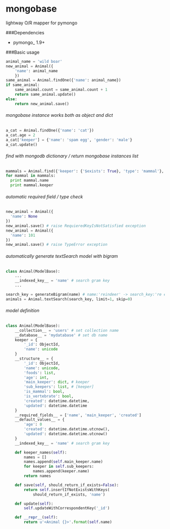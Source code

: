 # mongobase
lightway O/R mapper for pymongo

###Dependencies
- pymongo_ 1.9+


###Basic usage

```python
animal_name = 'wild boar'
new_animal = Animal({
    'name': animal_name
    })
same_animal = Animal.findOne({'name': animal_name})
if same_animal:
    same_animal.count = same_animal.count + 1
    return same_animal.update()
else:
    return new_animal.save()
```

###### mongobase instance works both as object and dict

```python
a_cat = Animal.findOne({'name': 'cat'})
a_cat.age = 2
a_cat['keeper'] = {'name': 'spam egg', 'gender': 'male'}
a_cat.update()
```

###### find with mongodb dictionary / return mongobase instances list

```python
mammals = Animal.find({'keeper': {'$exists': True}, 'type': 'mammal'}, limit=10, skip=10)
for mammal in mammals:
  print mammal.name
  print mammal.keeper
```

###### automatic required field / type check

```python
new_animal = Animal({
  'name': None
})
new_animal.save() # raise RequieredKeyIsNotSatisfied exception
new_animal = Animal({
  'name': 101
})
new_animal.save() # raise TypeError exception
```

###### automatically generate textSearch model with bigram

```python
class Animal(ModelBase):
    ...
    __indexed_key__ = 'name' # search gram key
    ...
```
```python
search_key = generateBigram(name) # name:'reindeer' -> search_key:'re ei in nd de ee er'
animals = Animal.textSearch(search_key, limit=1, skip=0)
```


###### model definition

```python
class Animal(ModelBase):
    __collection__ = 'users' # set collection name
    __database__ = 'mydatabase' # set db name 
    keeper = {
        '_id': ObjectId,
        'name': unicode
    }
    __structure__ = {
        '_id': ObjectId,
        'name': unicode,
        'foods': list,
        'age': int,
        'main_keeper': dict, # keeper
        'sub_keepers': list, # [keeper]
        'is_mammal': bool,
        'is_vertebrate': bool,
        'created': datetime.datetime,
        'updated': datetime.datetime
    }
    __required_fields__ = ['name', 'main_keeper', 'created']
    __default_values__ = {
        'age': 0
        'created': datetime.datetime.utcnow(),
        'updated': datetime.datetime.utcnow()
    }
    __indexed_key__ = 'name' # search gram key

    def keeper_names(self):
        names = []
        names.append(self.main_keeper.name)
        for keeper in self.sub_keepers:
            names.append(keeper.name)
        return names

    def save(self, should_return_if_exists=False):
        return self.insertIfNotExistsWithKeys(
            should_return_if_exists, 'name')

    def update(self):
        self.updateWithCorrespondentKey('_id')

    def __repr__(self):
        return u'<Animal {}>'.format(self.name)
```
